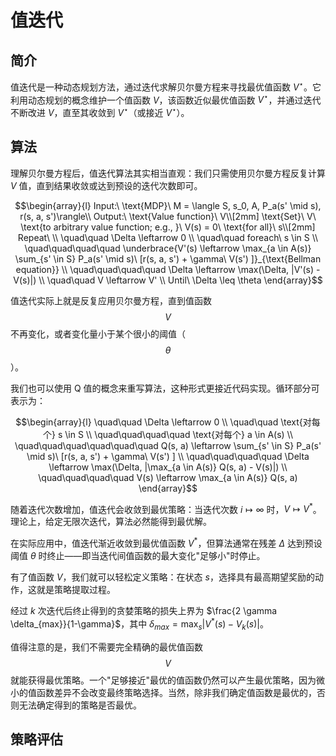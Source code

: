 # 值迭代

## 简介

值迭代是一种动态规划方法，通过迭代求解贝尔曼方程来寻找最优值函数 $V^{\star}$。它利用动态规划的概念维护一个值函数 $V$，该函数近似最优值函数 $V^{\star}$，并通过迭代不断改进 $V$，直至其收敛到 $V^{\star}$（或接近 $V^{\star}$）。

## 算法

理解贝尔曼方程后，值迭代算法其实相当直观：我们只需使用贝尔曼方程反复计算 $V$ 值，直到结果收敛或达到预设的迭代次数即可。

$$\begin{array}{l} Input:\ \text{MDP}\ M = \langle S, s_0, A, P_a(s' \mid s), r(s, a, s')\rangle\\ Output:\ \text{Value function}\ V\\[2mm] \text{Set}\ V\ \text{to arbitrary value function; e.g., }\ V(s) = 0\ \text{for all}\ s\\[2mm] Repeat\ \\ \quad\quad \Delta \leftarrow 0 \\ \quad\quad foreach\ s \in S \\ \quad\quad\quad\quad \underbrace{V'(s) \leftarrow \max_{a \in A(s)} \sum_{s' \in S} P_a(s' \mid s)\ [r(s, a, s') + \gamma\ V(s') ]}_{\text{Bellman equation}} \\ \quad\quad\quad\quad \Delta \leftarrow \max(\Delta, |V'(s) - V(s)|) \\ \quad\quad V \leftarrow V' \\ Until\ \Delta \leq \theta \end{array}$$

值迭代实际上就是反复应用贝尔曼方程，直到值函数 $$V$$ 不再变化，或者变化量小于某个很小的阈值（$$\theta$$）。

我们也可以使用 Q 值的概念来重写算法，这种形式更接近代码实现。循环部分可表示为：

$$\begin{array}{l} \quad\quad \Delta \leftarrow 0 \\ \quad\quad \text{对每个} s \in S \\ \quad\quad\quad\quad \text{对每个} a \in A(s) \\ \quad\quad\quad\quad\quad\quad Q(s, a) \leftarrow \sum_{s' \in S} P_a(s' \mid s)\ [r(s, a, s') + \gamma\ V(s') ] \\ \quad\quad\quad\quad \Delta \leftarrow \max(\Delta, |\max_{a \in A(s)} Q(s, a) - V(s)|) \\ \quad\quad\quad\quad V(s) \leftarrow \max_{a \in A(s)} Q(s, a) \end{array}$$

随着迭代次数增加，值迭代会收敛到最优策略：当迭代次数 $i \mapsto \infty$ 时，$V \mapsto V^*$。理论上，给定无限次迭代，算法必然能得到最优解。

在实际应用中，值迭代渐近收敛到最优值函数 $V^*$，但算法通常在残差 $\Delta$ 达到预设阈值 $\theta$ 时终止——即当迭代间值函数的最大变化"足够小"时停止。

有了值函数 $V$，我们就可以轻松定义策略：在状态 $s$，选择具有最高期望奖励的动作，这就是策略提取过程。

经过 $k$ 次迭代后终止得到的贪婪策略的损失上界为 $\frac{2 \gamma \delta_{max}}{1-\gamma}$，其中 $\delta_{max}= \max_{s}|V^{*}(s) - V_k(s)|$。

值得注意的是，我们不需要完全精确的最优值函数 $$V$$ 就能获得最优策略。一个"足够接近"最优的值函数仍然可以产生最优策略，因为微小的值函数差异不会改变最终策略选择。当然，除非我们确定值函数是最优的，否则无法确定得到的策略是否最优。

## 策略评估

